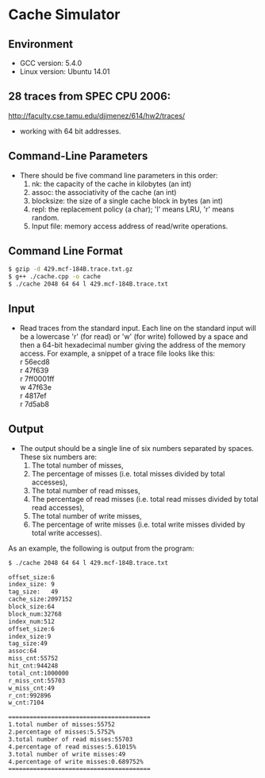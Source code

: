 # Cache Simulator

## Environment
* GCC version: 5.4.0
* Linux version: Ubuntu 14.01

## 28 traces from SPEC CPU 2006:</br>
http://faculty.cse.tamu.edu/djimenez/614/hw2/traces/
* working with 64 bit addresses.



## Command-Line Parameters
* There should be five command line parameters in this order:
  1.	nk: the capacity of the cache in kilobytes (an int)
  2.	assoc: the associativity of the cache (an int)
  3.	blocksize: the size of a single cache block in bytes (an int)
  4.	repl: the replacement policy (a char); 'l' means LRU, 'r' means random.
  5.	Input file: memory access address of read/write operations.


## Command Line Format
```sh
$ gzip -d 429.mcf-184B.trace.txt.gz
$ g++ ./cache.cpp -o cache
$ ./cache 2048 64 64 l 429.mcf-184B.trace.txt
```


## Input
* Read traces from the standard input. Each line on the standard input will be a lowercase 'r' (for read) or 'w' (for write) followed by a space and then a 64-bit hexadecimal number giving the address of the memory access. For example, a snippet of a trace file looks like this:</br>
  r 56ecd8</br>
  r 47f639</br>
  r 7ff0001ff</br>
  w 47f63e</br>
  r 4817ef</br>
  r 7d5ab8</br>


## Output
* The output should be a single line of six numbers separated by spaces. These six numbers are:
  1.	The total number of misses,
  2.	The percentage of misses (i.e. total misses divided by total accesses),
  3.	The total number of read misses,
  4.	The percentage of read misses (i.e. total read misses divided by total read accesses),
  5.	The total number of write misses,
  6.	The percentage of write misses (i.e. total write misses divided by total write accesses).

As an example, the following is output from the program:

```sh
$ ./cache 2048 64 64 l 429.mcf-184B.trace.txt

offset_size:6
index_size: 9
tag_size:   49
cache_size:2097152
block_size:64
block_num:32768
index_num:512
offset_size:6
index_size:9
tag_size:49
assoc:64
miss_cnt:55752
hit_cnt:944248
total_cnt:1000000
r_miss_cnt:55703
w_miss_cnt:49
r_cnt:992896
w_cnt:7104

========================================
1.total number of misses:55752
2.percentage of misses:5.5752%
3.total number of read misses:55703
4.percentage of read misses:5.61015%
3.total number of write misses:49
4.percentage of write misses:0.689752%
========================================

```
